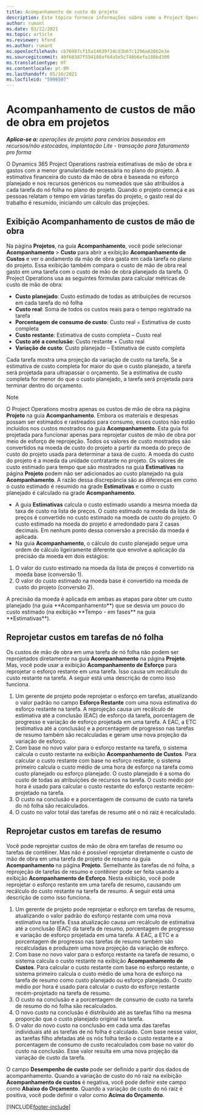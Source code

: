 ```yaml
---
title: Acompanhamento de custo do projeto
description: Este tópico fornece informações sobre como o Project Operations rastreia o progresso em relação ao custo de mão de obra e gastos em um projeto.
author: rumant
ms.date: 03/22/2021
ms.topic: article
ms.reviewer: kfend
ms.author: rumant
ms.openlocfilehash: cb76987cf15a14639f34cd3b67c1296a020b2e3e
ms.sourcegitcommit: 40f68387f594180af64a5e5c748b6efa188bd300
ms.translationtype: HT
ms.contentlocale: pt-BR
ms.lasthandoff: 05/10/2021
ms.locfileid: "5996507"
---
```

# <a name="labor-cost-tracking-on-projects"></a>Acompanhamento de custos de mão de obra em projetos

_**Aplica-se a:** operações de projeto para cenários baseados em recursos/não estocados, implantação Lite - transação para faturamento pro forma_

O Dynamics 365 Project Operations rastreia estimativas de mão de obra e gastos com a menor granularidade necessária no plano do projeto. A estimativa financeira do custo da mão de obra é baseada no esforço planejado e nos recursos genéricos ou nomeados que são atribuídos a cada tarefa do nó folha no plano do projeto. Quando o projeto começa e as pessoas relatam o tempo em várias tarefas do projeto, o gasto real do trabalho é resumido, iniciando um cálculo das projeções.

## <a name="labor-cost-tracking-view"></a>Exibição Acompanhamento de custos de mão de obra

Na página **Projetos**, na guia **Acompanhamento**, você pode selecionar **Acompanhamento** > **Custo** para abrir a exibição **Acompanhamento de Custos** e ver o andamento da mão de obra gasta em cada tarefa no plano do projeto. Essa exibição também compara o custo de mão de obra real gasto em uma tarefa com o custo de mão de obra planejado da tarefa. O Project Operations usa as seguintes fórmulas para calcular métricas de custo de mão de obra:

- **Custo planejado**: Custo estimado de todas as atribuições de recursos em cada tarefa do nó folha
- **Custo real**: Soma de todos os custos reais para o tempo registrado na tarefa
- **Porcentagem de consumo de custo**: Custo real ÷ Estimativa de custo completa
- **Custo restante**: Estimativa de custo completa – Custo real
- **Custo até a conclusão**: Custo restante + Custo real
- **Variação de custo**: Custo planejado – Estimativa de custo completa

Cada tarefa mostra uma projeção da variação de custo na tarefa. Se a estimativa de custo completa for maior do que o custo planejado, a tarefa será projetada para ultrapassar o orçamento. Se a estimativa de custo completa for menor do que o custo planejado, a tarefa será projetada para terminar dentro do orçamento.

>[!NOTE]
> O Project Operations mostra apenas os custos de mão de obra na página **Projeto** na guia **Acompanhamento**. Embora os materiais e despesas possam ser estimados e rastreados para consumo, esses custos não estão incluídos nos custos mostrados na guia **Acompanhamento**. Esta guia foi projetada para funcionar apenas para reprojetar custos de mão de obra por meio de esforço de reprojeção.
Todos os valores de custo mostrados são convertidos na moeda de custo do projeto a partir da moeda do preço de custo do projeto usada para determinar a taxa de custo. A moeda do custo do projeto é a moeda da unidade contratante no projeto. Os valores de custo estimado para tempo que são mostrados na guia **Estimativas** na página **Projeto** podem não ser adicionados ao custo planejado na guia **Acompanhamento**. A razão dessa discrepância são as diferenças em como o custo estimado é resumido na grade **Estimativas** e como o custo planejado é calculado na grade **Acompanhamento**. 
>
> - A guia **Estimativas** calcula o custo estimado usando a mesma moeda da taxa de custo na lista de preços. O custo estimado na moeda da lista de preços é convertido no custo estimado na moeda de custo do projeto. O custo estimado na moeda do projeto é arredondado para 2 casas decimais. Em nenhum ponto dessa conversão a precisão da moeda é aplicada. 
> - Na guia **Acompanhamento**, o cálculo do custo planejado segue uma ordem de cálculo ligeiramente diferente que envolve a aplicação da precisão da moeda em dois estágios: 
   ><ol>
   ><li>O valor do custo estimado na moeda da lista de preços é convertido na moeda base (conversão 1).</li>
   ><li>O valor do custo estimado na moeda base é convertido na moeda de custo do projeto (conversão 2). </li>
   ></ol>
   >A precisão da moeda é aplicada em ambas as etapas para obter um custo planejado (na guia **Acompanhamento**) que se desvia um pouco do custo estimado (na exibição **Tempo - em fases** na guia **Estimativas**). 
   
## <a name="reprojecting-costs-on-leaf-node-tasks"></a>Reprojetar custos em tarefas de nó folha

Os custos de mão de obra em uma tarefa de nó folha não podem ser reprojetados diretamente na guia **Acompanhamento** na página **Projeto**. Mas, você pode usar a exibição **Acompanhamento de Esforço** para reprojetar o esforço restante em uma tarefa. Isso causa um recálculo do custo restante na tarefa. A seguir está uma descrição de como isso funciona.

1. Um gerente de projeto pode reprojetar o esforço em tarefas, atualizando o valor padrão no campo **Esforço Restante** com uma nova estimativa do esforço restante na tarefa. A reprojeção causa um recálculo de estimativa até a conclusão (EAC) de esforço da tarefa, porcentagem de progresso e variação de esforço projetada em uma tarefa. A EAC, a ETC (estimativa até a conclusão) e a porcentagem de progresso nas tarefas de resumo também são recalculadas e geram uma nova projeção da variação de esforço.
2. Com base no novo valor para o esforço restante na tarefa, o sistema calcula o custo restante na exibição **Acompanhamento de Custos**. Para calcular o custo restante com base no esforço restante, o sistema primeiro calcula o custo médio de uma hora de esforço na tarefa como custo planejado ou esforço planejado. O custo planejado é a soma do custo de todas as atribuições de recursos na tarefa. O custo médio por hora é usado para calcular o custo restante do esforço restante recém-projetado na tarefa.
3. O custo na conclusão e a porcentagem de consumo de custo na tarefa do nó folha são recalculados.
4. O custo no valor total das tarefas de resumo até o nó raiz é recalculado.

## <a name="reprojecting-costs-on-summary-tasks"></a>Reprojetar custos em tarefas de resumo

Você pode reprojetar custos de mão de obra em tarefas de resumo ou tarefas de contêiner. Mas não é possível reprojetar diretamente o custo de mão de obra em uma tarefa de projeto de resumo na guia **Acompanhamento** na página **Projeto**. Semelhante às tarefas de nó folha, a reprojeção de tarefas de resumo e contêiner pode ser feita usando a exibição **Acompanhamento de Esforço**. Nesta exibição, você pode reprojetar o esforço restante em uma tarefa de resumo, causando um recálculo do custo restante na tarefa de resumo. A seguir está uma descrição de como isso funciona.

1. Um gerente de projeto pode reprojetar o esforço em tarefas de resumo, atualizando o valor padrão do esforço restante com uma nova estimativa na tarefa. Essa atualização causa um recálculo de estimativa até a conclusão (EAC) da tarefa de resumo, porcentagem de progresso e variação de esforço projetada em uma tarefa. A EAC, a ETC e a porcentagem de progresso nas tarefas de resumo também são recalculadas e produzem uma nova projeção da variação de esforço.
2. Com base no novo valor para o esforço restante na tarefa de resumo, o sistema calcula o custo restante na exibição **Acompanhamento de Custos**. Para calcular o custo restante com base no esforço restante, o sistema primeiro calcula o custo médio de uma hora de esforço na tarefa de resumo como custo planejado ou esforço planejado. O custo médio por hora é usado para calcular o custo do esforço restante recém-projetado na tarefa de resumo.
3. O custo na conclusão e a porcentagem de consumo de custo na tarefa de resumo do nó folha são recalculados.
4. O novo custo na conclusão é distribuído até as tarefas filho na mesma proporção que o custo planejado original na tarefa.
5. O valor do novo custo na conclusão em cada uma das tarefas individuais até as tarefas de nó folha é calculado. Com base nesse valor, as tarefas filho afetadas até os nós folha terão o custo restante e a porcentagem de consumo de custo recalculados com base no valor do custo na conclusão. Esse valor resulta em uma nova projeção da variação de custo da tarefa. 


O campo **Desempenho de custo** pode ser definido a partir dos dados de acompanhamento. Quando a variação de custo do nó raiz na exibição **Acompanhamento de custos** é negativa, você pode definir este campo como **Abaixo do Orçamento**. Quando a variação de custo do nó raiz é positiva, você pode definir o valor como **Acima do Orçamento**.


[!INCLUDE[footer-include](../includes/footer-banner.md)]
